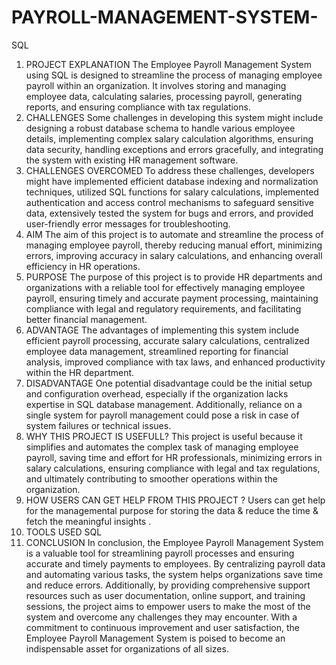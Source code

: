# PAYROLL-MANAGEMENT-SYSTEM-
SQL
1.	PROJECT EXPLANATION
The Employee Payroll Management System using SQL is designed to streamline the process of managing employee payroll within an organization. It involves storing and managing employee data, calculating salaries, processing payroll, generating reports, and ensuring compliance with tax regulations.
2.	CHALLENGES
Some challenges in developing this system might include designing a robust database schema to handle various employee details, implementing complex salary calculation algorithms, ensuring data security, handling exceptions and errors gracefully, and integrating the system with existing HR management software.
3.	CHALLENGES OVERCOMED
To address these challenges, developers might have implemented efficient database indexing and normalization techniques, utilized SQL functions for salary calculations, implemented authentication and access control mechanisms to safeguard sensitive data, extensively tested the system for bugs and errors, and provided user-friendly error messages for troubleshooting.
4.	AIM 
The aim of this project is to automate and streamline the process of managing employee payroll, thereby reducing manual effort, minimizing errors, improving accuracy in salary calculations, and enhancing overall efficiency in HR operations.
5.	PURPOSE 
The purpose of this project is to provide HR departments and organizations with a reliable tool for effectively managing employee payroll, ensuring timely and accurate payment processing, maintaining compliance with legal and regulatory requirements, and facilitating better financial management.
6.	ADVANTAGE
The advantages of implementing this system include efficient payroll processing, accurate salary calculations, centralized employee data management, streamlined reporting for financial analysis, improved compliance with tax laws, and enhanced productivity within the HR department.
7.	DISADVANTAGE
One potential disadvantage could be the initial setup and configuration overhead, especially if the organization lacks expertise in SQL database management. Additionally, reliance on a single system for payroll management could pose a risk in case of system failures or technical issues.
8.	WHY THIS PROJECT IS USEFULL?
This project is useful because it simplifies and automates the complex task of managing employee payroll, saving time and effort for HR professionals, minimizing errors in salary calculations, ensuring compliance with legal and tax regulations, and ultimately contributing to smoother operations within the organization.
9.	HOW USERS CAN GET HELP FROM THIS PROJECT ?
Users can get help for the managemental purpose for storing the data & reduce the time & fetch the meaningful insights .
10.	TOOLS USED
SQL
11.	CONCLUSION 
In conclusion, the Employee Payroll Management System is a valuable tool for streamlining payroll processes and ensuring accurate and timely payments to employees. By centralizing payroll data and automating various tasks, the system helps organizations save time and reduce errors. Additionally, by providing comprehensive support resources such as user documentation, online support, and training sessions, the project aims to empower users to make the most of the system and overcome any challenges they may encounter. With a commitment to continuous improvement and user satisfaction, the Employee Payroll Management System is poised to become an indispensable asset for organizations of all sizes.
